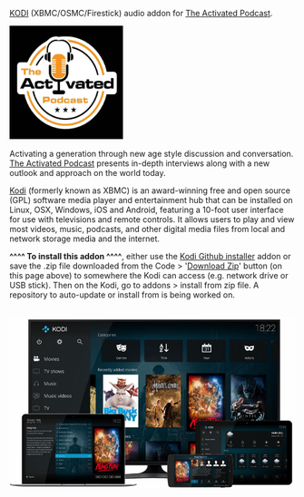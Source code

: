 <a href="https://kodi.tv">KODI<a> (XBMC/OSMC/Firestick) audio addon for <a href="https://www.theactivatedpodcast.com/">The Activated Podcast</a>.<br>

<img src="https://github.com/leopheard/ActivatedPodcast/blob/master/resources/media/icon.jpg?raw=true" width="200" height="200" alt="Activated Podcast"><br>

Activating a generation through new age style discussion and conversation. <a href="https://youtube.com/c/activatedpodcast">The Activated Podcast</a> presents in-depth interviews along with a new outlook and approach on the world today.<br>

<a href="https://www.kodi.tv">Kodi</a> (formerly known as XBMC) is an award-winning free and open source (GPL) software media player and entertainment hub that can be installed on Linux, OSX, Windows, iOS and Android, featuring a 10-foot user interface for use with televisions and remote controls. It allows users to play and view most videos, music, podcasts, and other digital media files from local and network storage media and the internet.<br>

<b>^^^^ To install this addon ^^^^</b>, either use the <a href="https://www.tvaddons.co/github-browser-kodi/">Kodi Github installer</a> addon or save the .zip file downloaded from the Code > '<a href="https://github.com/leopheard/ActivatedPodcast/archive/refs/heads/master.zip">Download Zip</a>' button (on this page above) to somewhere the Kodi can access (e.g. network drive or USB stick). Then on the Kodi, go to addons > install from zip file. A repository to auto-update or install from is being worked on.<br>

<br><a href="https://www.kodi.tv"><img src="https://github.com/leopheard/Audio-Podcasts/blob/master/resources/media/about--devices.jpg?raw=true">
